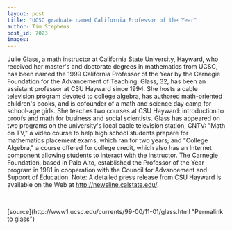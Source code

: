 ```yaml
---
layout: post
title: "UCSC graduate named California Professor of the Year"
author: Tim Stephens
post_id: 7023
images:
---
```


<p>
  Julie Glass, a math instructor at California State University, Hayward, who received her master's and doctorate degrees in mathematics from UCSC, has been named the 1999 California Professor of the Year by the Carnegie Foundation for the Advancement of Teaching. Glass, 32, has been an assistant professor at CSU Hayward since 1994. She hosts a cable television program devoted to college algebra, has authored math-oriented children's books, and is cofounder of a math and science day camp for school-age girls. She teaches two courses at CSU Hayward: introduction to proofs and math for business and social scientists. Glass has appeared on two programs on the university's local cable television station, CNTV: "Math on TV," a video course to help high school students prepare for mathematics placement exams, which ran for two years; and "College Algebra," a course offered for college credit, which also has an Internet component allowing students to interact with the instructor. The Carnegie Foundation, based in Palo Alto, established the Professor of the Year program in 1981 in cooperation with the Council for Advancement and Support of Education. Note: A detailed press release from CSU Hayward is available on the Web at <a href="http://newsline.calstate.edu/">http://newsline.calstate.edu/</a>.
</p>
<p>
  <br>

</p>
[source](http://www1.ucsc.edu/currents/99-00/11-01/glass.html "Permalink to glass")
